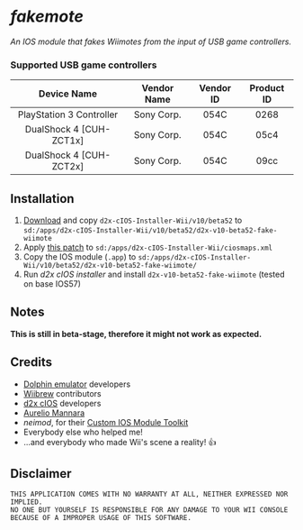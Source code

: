 # *_fakemote_*
_An IOS module that fakes Wiimotes from the input of USB game controllers._

### Supported USB game controllers
| Device Name              | Vendor Name | Vendor ID | Product ID |
|:------------------------:|:-----------:|:---------:|:----------:|
| PlayStation 3 Controller | Sony Corp.  | 054C      | 0268       |
| DualShock 4 [CUH-ZCT1x]  | Sony Corp.  | 054C      | 05c4       |
| DualShock 4 [CUH-ZCT2x]  | Sony Corp.  | 054C      | 09cc       |

## Installation
1) [Download](https://wii.guide/assets/files/d2x-cIOS-Installer-Wii.zip) and copy `d2x-cIOS-Installer-Wii/v10/beta52`  to `sd:/apps/d2x-cIOS-Installer-Wii/v10/beta52/d2x-v10-beta52-fake-wiimote`
2) Apply [this patch](https://pastebin.com/raw/yyEgpyfL) to `sd:/apps/d2x-cIOS-Installer-Wii/ciosmaps.xml`
3) Copy the IOS module (`.app`) to `sd:/apps/d2x-cIOS-Installer-Wii/v10/beta52/d2x-v10-beta52-fake-wiimote/`
4) Run _d2x cIOS installer_ and install `d2x-v10-beta52-fake-wiimote` (tested on base IOS57)

## Notes
**This is still in beta-stage, therefore it might not work as expected.**

## Credits
- [Dolphin emulator](https://dolphin-emu.org/) developers
- [Wiibrew](https://wiibrew.org/) contributors
- [d2x cIOS](https://github.com/davebaol/d2x-cios) developers
- [Aurelio Mannara](https://twitter.com/AurelioMannara/)
- _neimod_, for their [Custom IOS Module Toolkit](http://wiibrew.org/wiki/Custom_IOS_Module_Toolkit)
- Everybody else who helped me!
- ...and everybody who made Wii's scene a reality! 👍

## Disclaimer
````
THIS APPLICATION COMES WITH NO WARRANTY AT ALL, NEITHER EXPRESSED NOR IMPLIED.
NO ONE BUT YOURSELF IS RESPONSIBLE FOR ANY DAMAGE TO YOUR WII CONSOLE BECAUSE OF A IMPROPER USAGE OF THIS SOFTWARE.
````
